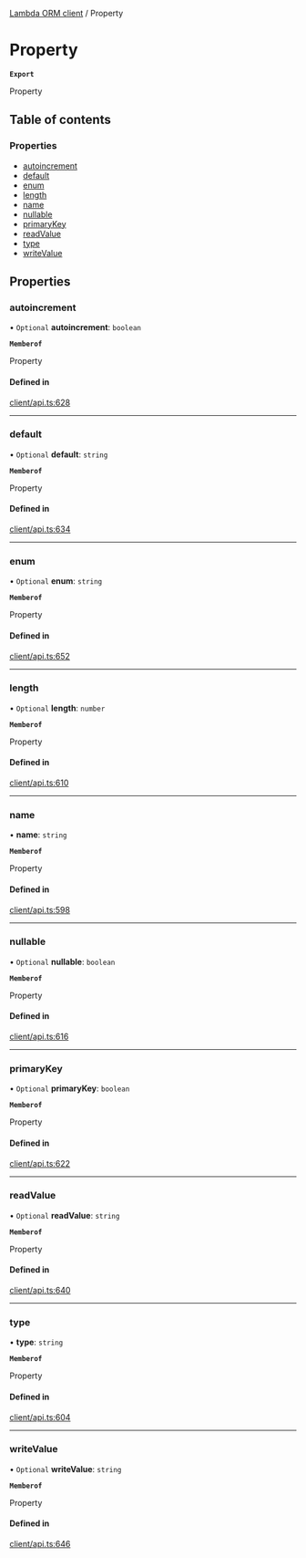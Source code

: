 [Lambda ORM client](../README.md) / Property

# Property

**`Export`**

Property

## Table of contents

### Properties

- [autoincrement](Property.md#autoincrement)
- [default](Property.md#default)
- [enum](Property.md#enum)
- [length](Property.md#length)
- [name](Property.md#name)
- [nullable](Property.md#nullable)
- [primaryKey](Property.md#primarykey)
- [readValue](Property.md#readvalue)
- [type](Property.md#type)
- [writeValue](Property.md#writevalue)

## Properties

### autoincrement

• `Optional` **autoincrement**: `boolean`

**`Memberof`**

Property

#### Defined in

[client/api.ts:628](https://github.com/FlavioLionelRita/lambdaorm-client-node/blob/de616fb/src/lib/client/api.ts#L628)

___

### default

• `Optional` **default**: `string`

**`Memberof`**

Property

#### Defined in

[client/api.ts:634](https://github.com/FlavioLionelRita/lambdaorm-client-node/blob/de616fb/src/lib/client/api.ts#L634)

___

### enum

• `Optional` **enum**: `string`

**`Memberof`**

Property

#### Defined in

[client/api.ts:652](https://github.com/FlavioLionelRita/lambdaorm-client-node/blob/de616fb/src/lib/client/api.ts#L652)

___

### length

• `Optional` **length**: `number`

**`Memberof`**

Property

#### Defined in

[client/api.ts:610](https://github.com/FlavioLionelRita/lambdaorm-client-node/blob/de616fb/src/lib/client/api.ts#L610)

___

### name

• **name**: `string`

**`Memberof`**

Property

#### Defined in

[client/api.ts:598](https://github.com/FlavioLionelRita/lambdaorm-client-node/blob/de616fb/src/lib/client/api.ts#L598)

___

### nullable

• `Optional` **nullable**: `boolean`

**`Memberof`**

Property

#### Defined in

[client/api.ts:616](https://github.com/FlavioLionelRita/lambdaorm-client-node/blob/de616fb/src/lib/client/api.ts#L616)

___

### primaryKey

• `Optional` **primaryKey**: `boolean`

**`Memberof`**

Property

#### Defined in

[client/api.ts:622](https://github.com/FlavioLionelRita/lambdaorm-client-node/blob/de616fb/src/lib/client/api.ts#L622)

___

### readValue

• `Optional` **readValue**: `string`

**`Memberof`**

Property

#### Defined in

[client/api.ts:640](https://github.com/FlavioLionelRita/lambdaorm-client-node/blob/de616fb/src/lib/client/api.ts#L640)

___

### type

• **type**: `string`

**`Memberof`**

Property

#### Defined in

[client/api.ts:604](https://github.com/FlavioLionelRita/lambdaorm-client-node/blob/de616fb/src/lib/client/api.ts#L604)

___

### writeValue

• `Optional` **writeValue**: `string`

**`Memberof`**

Property

#### Defined in

[client/api.ts:646](https://github.com/FlavioLionelRita/lambdaorm-client-node/blob/de616fb/src/lib/client/api.ts#L646)
